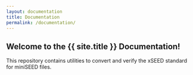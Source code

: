 ```yaml
---
layout: documentation
title: Documentation
permalink: /documentation/
---
```


## Welcome to the {{ site.title }} Documentation!

This repository contains utilities to convert and verify the xSEED standard for miniSEED files.
